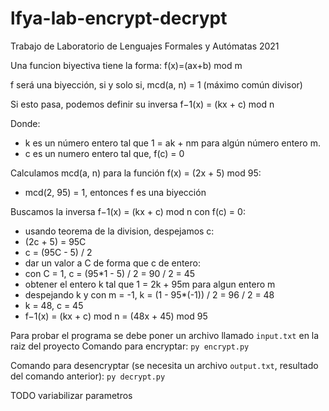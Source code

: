 # lfya-lab-encrypt-decrypt
Trabajo de Laboratorio de Lenguajes Formales y Autómatas 2021

Una funcion biyectiva tiene la forma:
f(x)=(ax+b) mod m

f será una biyección, si y solo si, mcd(a, n) = 1 (máximo común divisor)

Si esto pasa, podemos definir su inversa 
f−1(x) = (kx + c) mod n

Donde:
- k es un número entero tal que 1 = ak + nm para algún número entero m.
- c es un numero entero tal que, f(c) = 0

Calculamos mcd(a, n) para la función f(x) = (2x + 5) mod 95:
- mcd(2, 95) = 1, entonces f es una biyección

Buscamos la inversa f−1(x) = (kx + c) mod n con f(c) = 0:
- usando teorema de la division, despejamos c:
- (2c + 5) = 95C
- c = (95C - 5) / 2
- dar un valor a C de forma que c de entero:
- con C = 1, c = (95*1 - 5) / 2 = 90 / 2 = 45
- obtener el entero k tal que 1 = 2k + 95m para algun entero m
- despejando k y con m = -1, k = (1 - 95*(-1)) / 2 = 96 / 2 = 48
- k = 48, c = 45
- f−1(x) = (kx + c) mod n = (48x + 45) mod 95

Para probar el programa se debe poner un archivo llamado `input.txt` en la raiz del proyecto
Comando para encryptar:
`py encrypt.py` 

Comando para desencryptar (se necesita un archivo `output.txt`, resultado del comando anterior):
`py decrypt.py`


TODO variabilizar parametros